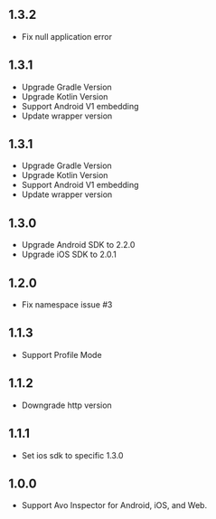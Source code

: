 ## 1.3.2
* Fix null application error

## 1.3.1
* Upgrade Gradle Version
* Upgrade Kotlin Version
* Support Android V1 embedding
* Update wrapper version

## 1.3.1
* Upgrade Gradle Version
* Upgrade Kotlin Version
* Support Android V1 embedding
* Update wrapper version

## 1.3.0
* Upgrade Android SDK to 2.2.0
* Upgrade iOS SDK to 2.0.1

## 1.2.0
* Fix namespace issue #3

## 1.1.3
* Support Profile Mode

## 1.1.2
* Downgrade http version

## 1.1.1
* Set ios sdk to specific 1.3.0

## 1.0.0
* Support Avo Inspector for Android, iOS, and Web.
